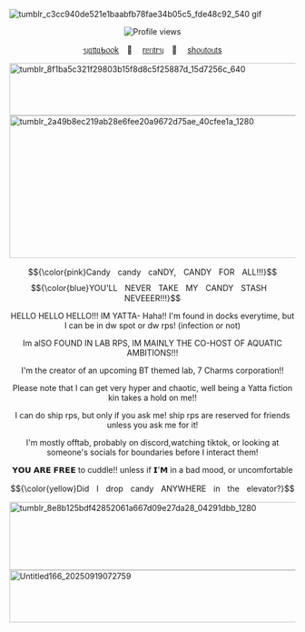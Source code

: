 ![tumblr_c3cc940de521e1baabfb78fae34b05c5_fde48c92_540 gif](https://github.com/user-attachments/assets/5a42fd99-7592-45e6-b566-abc3eae0b101)
  <p align="center">
  <img src="https://komarev.com/ghpvc/?username=Y4tta&label=★.CANDIES&color=E8AFD8&style=plastic" alt="Profile views"/>
  </p>

<p align="center">
  <a href="https://yatta.atabook.org/">ᥡᥲ𝗍𝗍ᥲᑲ᥆᥆k</a>⠀ 🍬 ⠀
  <a href="https://rentry.co/Y4TTAA">rᥱᥒ𝗍rᥡ</a>⠀ 🍭 ⠀
  <a href="https://rentry.co/YATTASHOUTOUTS">sһ᥆ᥙ𝗍᥆ᥙ𝗍s</a>
</p>
<img width="640" height="92" alt="tumblr_8f1ba5c321f29803b15f8d8c5f25887d_15d7256c_640" src="https://github.com/user-attachments/assets/bf503045-496a-44e5-a815-7c853cbfd60c" />

<img width="1280" height="251" alt="tumblr_2a49b8ec219ab28e6fee20a9672d75ae_40cfee1a_1280" src="https://github.com/user-attachments/assets/672f0085-cc1a-40ce-9fea-b7f00c3d0b8c" />

$${\color{pink}CandyㅤcandyㅤcaNDY,ㅤCANDYㅤFORㅤALL!!!}$$
$${\color{blue}YOU'LLㅤNEVERㅤTAKEㅤMYㅤCANDYㅤSTASHㅤNEVEEER!!!}$$

<p align="center">HELLO HELLO HELLO!!! IM YATTA- Haha!! I'm found in docks everytime, but I can be in dw spot or dw rps! (infection or not) </p>
<p align="center">Im alSO FOUND IN LAB RPS, IM MAINLY THE CO-HOST OF AQUATIC AMBITIONS!!!</p>
<p align="center">I'm the creator of an upcoming BT themed lab, 7 Charms corporation!!</p>
<p align="center">Please note that I can get very hyper and chaotic, well being a Yatta fiction kin takes a hold on me!!</p>
<p align="center">I can do ship rps, but only if you ask me! ship rps are reserved for friends unless you ask me for it!</p>

<p align="center">I'm mostly offtab, probably on discord,watching tiktok, or looking at someone's socials for boundaries before I interact them!</p>

<p align="center">𝗬𝗢𝗨 𝗔𝗥𝗘 𝗙𝗥𝗘𝗘 to cuddle!! unless if 𝗜'𝗠 in a bad mood, or uncomfortable</p>

$${\color{yellow}DidㅤIㅤdropㅤcandyㅤANYWHEREㅤinㅤtheㅤelevator?}$$

<img width="1280" height="120" alt="tumblr_8e8b125bdf42852061a667d09e27da28_04291dbb_1280" src="https://github.com/user-attachments/assets/d3b2d369-0392-4718-9ec7-03e460d31e78" />

<img width="640" height="92" alt="Untitled166_20250919072759" src="https://github.com/user-attachments/assets/6c097475-16d6-4e6f-a34f-5f57dddc67ba" />

<!--
<p align="center">
  <img src="https://komarev.com/ghpvc/?username=Y4tta&label=★.CANDIES&color=E8AFD8&style=flat" alt="Profile views"/>
  </p>
